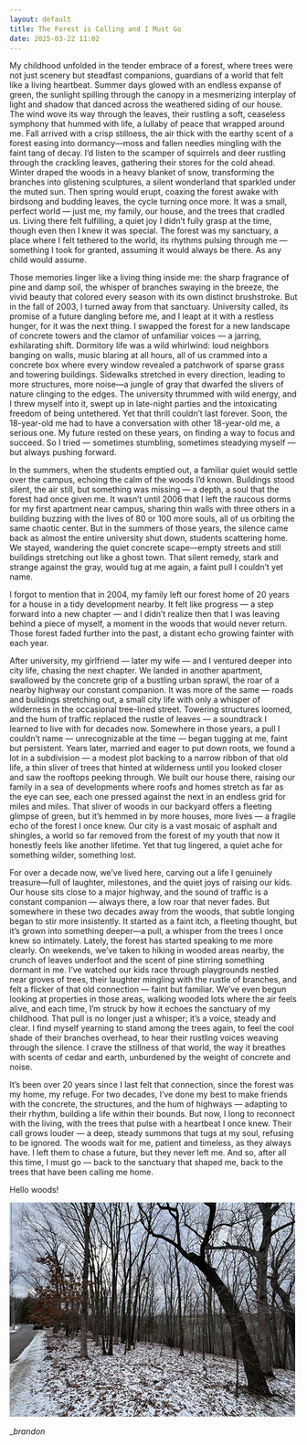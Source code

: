 ```yaml
---
layout: default
title: The Forest is Calling and I Must Go
date: 2025-03-22 11:02
---
```


My childhood unfolded in the tender embrace of a forest, where trees were not just scenery but steadfast companions, guardians of a world that felt like a living heartbeat. Summer days glowed with an endless expanse of green, the sunlight spilling through the canopy in a mesmerizing interplay of light and shadow that danced across the weathered siding of our house. The wind wove its way through the leaves, their rustling a soft, ceaseless symphony that hummed with life, a lullaby of peace that wrapped around me. Fall arrived with a crisp stillness, the air thick with the earthy scent of a forest easing into dormancy—moss and fallen needles mingling with the faint tang of decay. I’d listen to the scamper of squirrels and deer rustling through the crackling leaves, gathering their stores for the cold ahead. Winter draped the woods in a heavy blanket of snow, transforming the branches into glistening sculptures, a silent wonderland that sparkled under the muted sun. Then spring would erupt, coaxing the forest awake with birdsong and budding leaves, the cycle turning once more. It was a small, perfect world — just me, my family, our house, and the trees that cradled us. Living there felt fulfilling, a quiet joy I didn’t fully grasp at the time, though even then I knew it was special. The forest was my sanctuary, a place where I felt tethered to the world, its rhythms pulsing through me — something I took for granted, assuming it would always be there. As any child would assume.

Those memories linger like a living thing inside me: the sharp fragrance of pine and damp soil, the whisper of branches swaying in the breeze, the vivid beauty that colored every season with its own distinct brushstroke. But in the fall of 2003, I turned away from that sanctuary. University called, its promise of a future dangling before me, and I leapt at it with a restless hunger, for it was the next thing. I swapped the forest for a new landscape of concrete towers and the clamor of unfamiliar voices — a jarring, exhilarating shift. Dormitory life was a wild whirlwind: loud neighbors banging on walls, music blaring at all hours, all of us crammed into a concrete box where every window revealed a patchwork of sparse grass and towering buildings. Sidewalks stretched in every direction, leading to more structures, more noise—a jungle of gray that dwarfed the slivers of nature clinging to the edges. The university thrummed with wild energy, and I threw myself into it, swept up in late-night parties and the intoxicating freedom of being untethered. Yet that thrill couldn’t last forever. Soon, the 18-year-old me had to have a conversation with other 18-year-old me, a serious one. My future rested on these years, on finding a way to focus and succeed. So I tried — sometimes stumbling, sometimes steadying myself — but always pushing forward. 

In the summers, when the students emptied out, a familiar quiet would settle over the campus, echoing the calm of the woods I’d known. Buildings stood silent, the air still, but something was missing — a depth, a soul that the forest had once given me. It wasn’t until 2006 that I left the raucous dorms for my first apartment near campus, sharing thin walls with three others in a building buzzing with the lives of 80 or 100 more souls, all of us orbiting the same chaotic center. But in the summers of those years, the silence came back as almost the entire university shut down, students scattering home. We stayed, wandering the quiet concrete scape—empty streets and still buildings stretching out like a ghost town. That silent remedy, stark and strange against the gray, would tug at me again, a faint pull I couldn’t yet name.

I forgot to mention that in 2004, my family left our forest home of 20 years for a house in a tidy development nearby. It felt like progress — a step forward into a new chapter — and I didn’t realize then that I was leaving behind a piece of myself, a moment in the woods that would never return. Those forest faded further into the past, a distant echo growing fainter with each year.

After university, my girlfriend — later my wife — and I ventured deeper into city life, chasing the next chapter. We landed in another apartment, swallowed by the concrete grip of a bustling urban sprawl, the roar of a nearby highway our constant companion. It was more of the same — roads and buildings stretching out, a small city life with only a whisper of wilderness in the occasional tree-lined street. Towering structures loomed, and the hum of traffic replaced the rustle of leaves — a soundtrack I learned to live with for decades now. Somewhere in those years, a pull I couldn’t name — unrecognizable at the time — began tugging at me, faint but persistent. Years later, married and eager to put down roots, we found a lot in a subdivision — a modest plot backing to a narrow ribbon of that old life, a thin sliver of trees that hinted at wilderness until you looked closer and saw the rooftops peeking through. We built our house there, raising our family in a sea of developments where roofs and homes stretch as far as the eye can see, each one pressed against the next in an endless grid for miles and miles. That sliver of woods in our backyard offers a fleeting glimpse of green, but it’s hemmed in by more houses, more lives — a fragile echo of the forest I once knew. Our city is a vast mosaic of asphalt and shingles, a world so far removed from the forest of my youth that now it honestly feels like another lifetime. Yet that tug lingered, a quiet ache for something wilder, something lost.

 For over a decade now, we’ve lived here, carving out a life I genuinely treasure—full of laughter, milestones, and the quiet joys of raising our kids. Our house sits close to a major highway, and the sound of traffic is a constant companion — always there, a low roar that never fades. But somewhere in these two decades away from the woods, that subtle longing began to stir more insistently. It started as a faint itch, a fleeting thought, but it’s grown into something deeper—a pull, a whisper from the trees I once knew so intimately. Lately, the forest has started speaking to me more clearly. On weekends, we’ve taken to hiking in wooded areas nearby, the crunch of leaves underfoot and the scent of pine stirring something dormant in me. I’ve watched our kids race through playgrounds nestled near groves of trees, their laughter mingling with the rustle of branches, and felt a flicker of that old connection — faint but familiar. We’ve even begun looking at properties in those areas, walking wooded lots where the air feels alive, and each time, I’m struck by how it echoes the sanctuary of my childhood. That pull is no longer just a whisper; it’s a voice, steady and clear. I find myself yearning to stand among the trees again, to feel the cool shade of their branches overhead, to hear their rustling voices weaving through the silence. I crave the stillness of that world, the way it breathes with scents of cedar and earth, unburdened by the weight of concrete and noise. 
 
It’s been over 20 years since I last felt that connection, since the forest was my home, my refuge. For two decades, I’ve done my best to make friends with the concrete, the structures, and the hum of highways — adapting to their rhythm, building a life within their bounds. But now, I long to reconnect with the living, with the trees that pulse with a heartbeat I once knew. Their call grows louder — a deep, steady summons that tugs at my soul, refusing to be ignored. The woods wait for me, patient and timeless, as they always have. I left them to chase a future, but they never left me. And so, after all this time, I must go — back to the sanctuary that shaped me, back to the trees that have been calling me home.

Hello woods!

![Lot](/images/woods.jpg)

__brandon_

